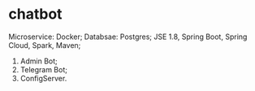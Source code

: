 # chatbot
Microservice: Docker;
Databsae: Postgres;
JSE 1.8, Spring Boot, Spring Cloud, Spark, Maven;
1. Admin Bot;
2. Telegram Bot;
3. ConfigServer.
